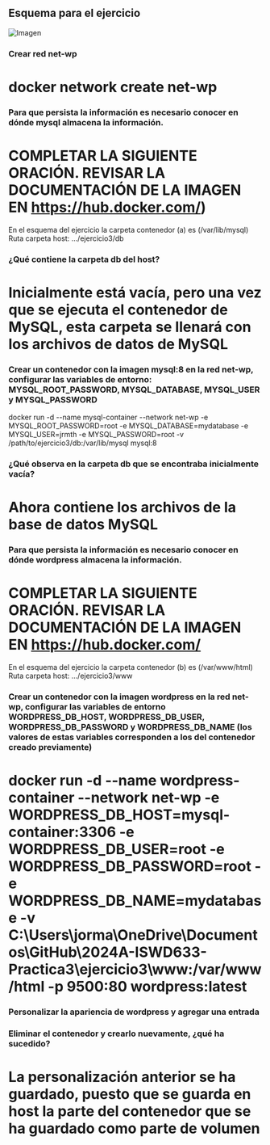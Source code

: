 ## Esquema para el ejercicio
![Imagen](imagenes/esquema-ejercicio3.PNG)

### Crear red net-wp
# docker network create net-wp

### Para que persista la información es necesario conocer en dónde mysql almacena la información.
# COMPLETAR LA SIGUIENTE ORACIÓN. REVISAR LA DOCUMENTACIÓN DE LA IMAGEN EN https://hub.docker.com/)
En el esquema del ejercicio la carpeta contenedor (a) es (/var/lib/mysql)
Ruta carpeta host: .../ejercicio3/db

### ¿Qué contiene la carpeta db del host?
# Inicialmente está vacía, pero una vez que se ejecuta el contenedor de MySQL, esta carpeta se llenará con los archivos de datos de MySQL

### Crear un contenedor con la imagen mysql:8  en la red net-wp, configurar las variables de entorno: MYSQL_ROOT_PASSWORD, MYSQL_DATABASE, MYSQL_USER y MYSQL_PASSWORD
docker run -d --name mysql-container --network net-wp -e MYSQL_ROOT_PASSWORD=root -e MYSQL_DATABASE=mydatabase -e MYSQL_USER=jrmth -e MYSQL_PASSWORD=root -v /path/to/ejercicio3/db:/var/lib/mysql mysql:8

### ¿Qué observa en la carpeta db que se encontraba inicialmente vacía?
# Ahora contiene los archivos de la base de datos MySQL

### Para que persista la información es necesario conocer en dónde wordpress almacena la información.
# COMPLETAR LA SIGUIENTE ORACIÓN. REVISAR LA DOCUMENTACIÓN DE LA IMAGEN EN https://hub.docker.com/
En el esquema del ejercicio la carpeta contenedor (b) es (/var/www/html)
Ruta carpeta host: .../ejercicio3/www

### Crear un contenedor con la imagen wordpress en la red net-wp, configurar las variables de entorno WORDPRESS_DB_HOST, WORDPRESS_DB_USER, WORDPRESS_DB_PASSWORD y WORDPRESS_DB_NAME (los valores de estas variables corresponden a los del contenedor creado previamente)
# docker run -d --name wordpress-container --network net-wp -e WORDPRESS_DB_HOST=mysql-container:3306 -e WORDPRESS_DB_USER=root -e WORDPRESS_DB_PASSWORD=root -e WORDPRESS_DB_NAME=mydatabase -v C:\Users\jorma\OneDrive\Documentos\GitHub\2024A-ISWD633-Practica3\ejercicio3\www:/var/www/html -p 9500:80 wordpress:latest

### Personalizar la apariencia de wordpress y agregar una entrada

### Eliminar el contenedor y crearlo nuevamente, ¿qué ha sucedido?

# La personalización anterior se ha guardado, puesto que se guarda en host la parte del contenedor que se ha guardado como parte de volumen 



